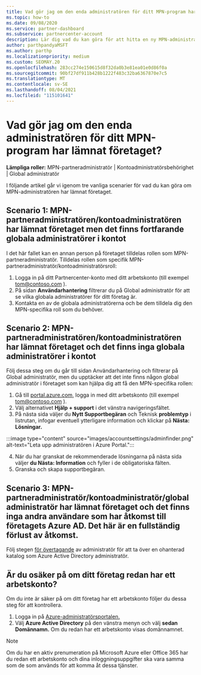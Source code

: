 ```yaml
---
title: Vad gör jag om den enda administratören för ditt MPN-program har lämnat företaget?
ms.topic: how-to
ms.date: 09/08/2020
ms.service: partner-dashboard
ms.subservice: partnercenter-account
description: Lär dig vad du kan göra för att hitta en ny MPN-administratör eller få hjälp från företagets globala administratör. Lär dig också hur du lägger till en ny global administratör i Partnercenter.
author: parthpandyaMSFT
ms.author: parthp
ms.localizationpriority: medium
ms.custom: SEOMAY.20
ms.openlocfilehash: 283cc274e150615d8f32da0b3e81ea01e0d86f0a
ms.sourcegitcommit: 90bf27df911b428b1222f483c32ba6367870e7c5
ms.translationtype: MT
ms.contentlocale: sv-SE
ms.lasthandoff: 08/04/2021
ms.locfileid: "115101641"
---
```

# <a name="what-to-do-if-the-only-admin-for-your-mpn-program-has-left-the-company"></a>Vad gör jag om den enda administratören för ditt MPN-program har lämnat företaget?

**Lämpliga roller:** MPN-partneradministratör | Kontoadministratörsbehörighet | Global administratör

I följande artikel går vi igenom tre vanliga scenarier för vad du kan göra om MPN-administratören har lämnat företaget.

## <a name="scenario-1-mpn-partner-adminaccount-admin-has-left-the-company-but-there-are-still-global-admins-in-the-account"></a>Scenario 1: MPN-partneradministratören/kontoadministratören har lämnat företaget men det finns fortfarande globala administratörer i kontot

I det här fallet kan en annan person på företaget tilldelas rollen som MPN-partneradministratör. Tilldelas rollen som specifik MPN-partneradministratör/kontoadministratörsroll:

1. Logga in på ditt Partnercenter-konto med ditt arbetskonto (till exempel tom@contoso.com ).
1. På sidan **Användarhantering** filtrerar du på Global administratör för att se vilka globala administratörer för ditt företag är. 
1. Kontakta en av de globala administratörerna och be dem tilldela dig den MPN-specifika roll som du behöver. 

## <a name="scenario-2-mpn-partner-adminaccount-admin-has-left-the-company-and-there-are-no-global-admins-in-the-account"></a>Scenario 2: MPN-partneradministratören/kontoadministratören har lämnat företaget och det finns inga globala administratörer i kontot 

Följ dessa steg  om du går till sidan Användarhantering och filtrerar på Global administratör, men du upptäcker att det inte finns någon global administratör i företaget som kan hjälpa dig att få den MPN-specifika rollen:

1. Gå till [portal.azure.com](https://ms.portal.azure.com/), logga in med ditt arbetskonto (till exempel tom@contoso.com ). 
1. Välj alternativet **Hjälp + support** i det vänstra navigeringsfältet.
1. På nästa sida väljer du **Nytt Supportbegäran** och Teknisk **problemtyp** i listrutan, infogar eventuell ytterligare information och klickar på **Nästa: Lösningar.**

:::image type="content" source="images/accountsettings/adminfinder.png" alt-text="Leta upp administratören i Azure Portal.":::

4. När du har granskat de rekommenderade lösningarna på nästa sida väljer **du Nästa: Information** och fyller i de obligatoriska fälten.
1. Granska och skapa supportbegäran.


## <a name="scenario-3-mpn-partner-adminaccount-adminglobal-admin-has-left-the-company-and-there-are-no-other-users-who-can-access-the-companys-azure-ad-this-is-a-complete-loss-of-access"></a>Scenario 3: MPN-partneradministratör/kontoadministratör/global administratör har lämnat företaget och det finns inga andra användare som har åtkomst till företagets Azure AD. Det här är en fullständig förlust av åtkomst.

Följ stegen [för övertagande](/azure/active-directory/users-groups-roles/domains-admin-takeover#internal-admin-takeover) av administratör för att ta över en ohanterad katalog som Azure Active Directory administratör.

## <a name="not-sure-if-your-company-already-has-a-work-account"></a>Är du osäker på om ditt företag redan har ett arbetskonto?

Om du inte är säker på om ditt företag har ett arbetskonto följer du dessa steg för att kontrollera.

1. Logga in på [Azure-administratörsportalen.](https://ms.portal.azure.com)
2. Välj **Azure Active Directory** på den vänstra menyn och välj **sedan Domännamn.**
Om du redan har ett arbetskonto visas domännamnet.

>[!Note]
>Om du har en aktiv prenumeration på Microsoft Azure eller Office 365 har du redan ett arbetskonto och dina inloggningsuppgifter ska vara samma som de som används för att komma åt dessa tjänster.